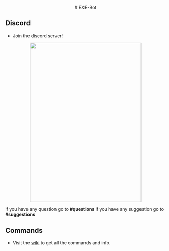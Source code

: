 <p align="center">
# EXE-Bot
  </p>

## Discord
* Join the discord server!
<p align="center">
  <a href="https://discord.gg/uGfQvsH">
    <img src="https://discordapp.com/widget?id=353336806189563904&theme=dark" width="350" height="500" allowtransparency="true" frameborder="0"></img>
  </a>
</p>

if you have any question go to **#questions**
if you have any suggestion go to **#suggestions**

## Commands
* Visit the [wiki](https://github.com/EXtremeExploit/EXE-Bot/wiki) to get all the commands and info.
